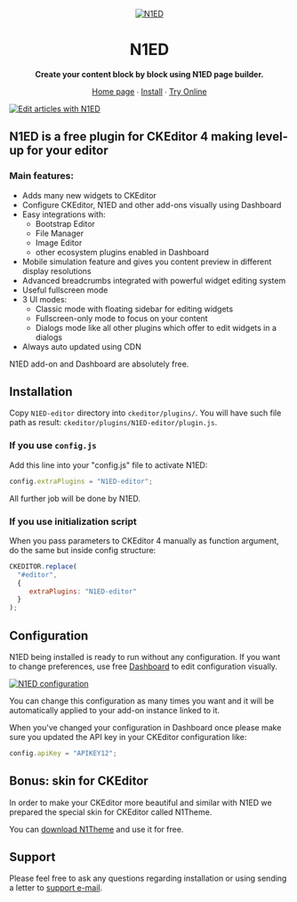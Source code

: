 <p align="center">
    <a href="https://n1ed.com/"><img src="https://n1ed.com/img/favicons/favicon-64x64.png" alt="N1ED" /></a>
</p>

<h1 align="center">N1ED</h1>

<p align="center">
    <strong>Create your content block by block using N1ED page builder.</strong>
</p>

<p align="center">
    <a href="https://n1ed.com/">Home page</a> ∙ <a href="https://n1ed.com/doc/install-ckeditor-plugin/">Install</a> ∙ <a href="https://n1ed.com/demo/">Try Online</a>
</p>

[![Edit articles with N1ED](https://n1ed.com/img/screenshots/docs/addons/n1ed/n1ed.jpg)](https://n1ed.com)

## N1ED is a free plugin for CKEditor 4 making level-up for your editor

### Main features:

- Adds many new widgets to CKEditor
- Configure CKEditor, N1ED and other add-ons visually using Dashboard
- Easy integrations with:
    - Bootstrap Editor
    - File Manager
    - Image Editor
    - other ecosystem plugins enabled in Dashboard
- Mobile simulation feature and gives you content preview in different display resolutions
- Advanced breadcrumbs integrated with powerful widget editing system
- Useful fullscreen mode
- 3 UI modes:
    - Classic mode with floating sidebar for editing widgets
    - Fullscreen-only mode to focus on your content
    - Dialogs mode like all other plugins which offer to edit widgets in a dialogs
- Always auto updated using CDN

N1ED add-on and Dashboard are absolutely free.


## Installation

Copy `N1ED-editor` directory into `ckeditor/plugins/`.
You will have such file path as result: `ckeditor/plugins/N1ED-editor/plugin.js`.

### If you use `config.js`
Add this line into your "config.js" file to activate N1ED:

```js
config.extraPlugins = "N1ED-editor";
```

All further job will be done by N1ED.

### If you use initialization script
When you pass parameters to CKEditor 4 manually as function argument, do the same but inside config structure:
```js
CKEDITOR.replace(
  "#editor",
  {
     extraPlugins: "N1ED-editor"
  }
);
```

## Configuration

N1ED being installed is ready to run without any configuration.
If you want to change preferences, use free [Dashboard](https://n1ed.com/dashboard) to edit configuration visually.

[![N1ED configuration](https://n1ed.com/img/screenshots/docs/addons/n1ed/n1ed-configuration.png)​](https://n1ed.com)

You can change this configuration as many times you want and it will be automatically applied to your add-on instance linked to it.

When you've changed your configuration in Dashboard once please make sure you updated the API key in your CKEditor configuration like:

```js
config.apiKey = "APIKEY12";
```


## Bonus: skin for CKEditor

In order to make your CKEditor more beautiful and similar with N1ED we prepared the special skin for CKEditor called N1Theme.

You can [download N1Theme](https://ckeditor.com/cke4/addon/n1theme) and use it for free.

## Support

Please feel free to ask any questions regarding installation or using sending a letter to [support e-mail](support@helpdesk.edsdk.com).